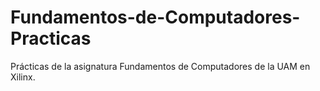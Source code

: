 # Fundamentos-de-Computadores-Practicas

Prácticas de la asignatura Fundamentos de Computadores de la UAM en Xilinx.
